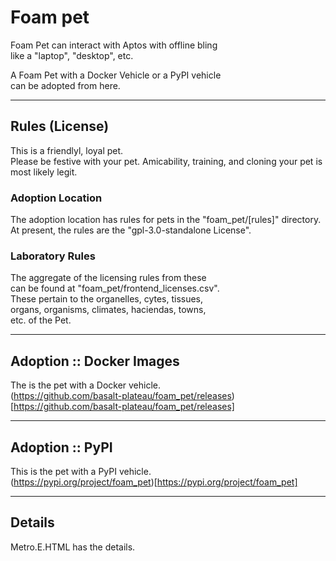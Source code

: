 


# Foam pet  
Foam Pet can interact with Aptos with offline bling  
like a "laptop", "desktop", etc.    

A Foam Pet with a Docker Vehicle or a PyPI vehicle   
can be adopted from here.  

---

## Rules (License) 
This is a friendlyl, loyal pet.  
Please be festive with your pet.
Amicability, training, and cloning your pet is most likely legit.  

### Adoption Location
The adoption location has rules for pets in the "foam_pet/[rules]" directory.  
At present, the rules are the "gpl-3.0-standalone License".   

### Laboratory Rules
The aggregate of the licensing rules from these   
can be found at "foam_pet/frontend_licenses.csv".  
These pertain to the organelles, cytes, tissues,  
organs, organisms, climates, haciendas, towns,  
etc. of the Pet.  

----

## Adoption :: Docker Images
The is the pet with a Docker vehicle.     
(https://github.com/basalt-plateau/foam_pet/releases)[https://github.com/basalt-plateau/foam_pet/releases]

----

## Adoption :: PyPI
This is the pet with a PyPI vehicle.  
(https://pypi.org/project/foam_pet)[https://pypi.org/project/foam_pet]

----

## Details
Metro.E.HTML has the details.  